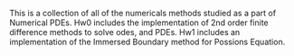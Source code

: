 This is a collection of all of the numericals methods studied as a part of Numerical PDEs.
Hw0 includes the implementation of 2nd order finite difference methods to solve odes, and PDEs.
Hw1 includes an implementation of the Immersed Boundary method for Possions Equation.
